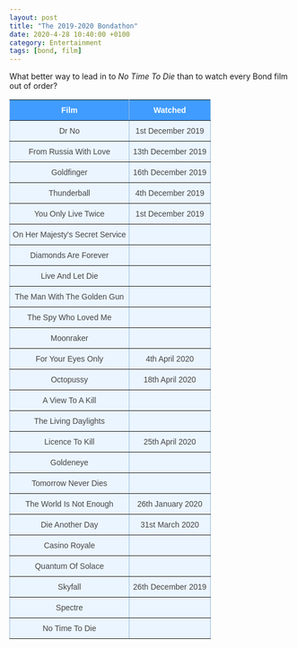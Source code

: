```yaml
---
layout: post
title: "The 2019-2020 Bondathon"
date: 2020-4-28 10:40:00 +0100
category: Entertainment
tags: [bond, film]
---
```


What better way to lead in to _No Time To Die_ than to watch every Bond film out of order?

<style type="text/css">
.tg  {border-collapse:collapse;border-color:#9ABAD9;border-spacing:0;}
.tg td{background-color:#EBF5FF;border-color:#9ABAD9;border-style:solid;border-width:1px;color:#444;
  font-family:Arial, sans-serif;font-size:14px;overflow:hidden;padding:10px 5px;word-break:normal;}
.tg th{background-color:#409cff;border-color:#9ABAD9;border-style:solid;border-width:1px;color:#fff;
  font-family:Arial, sans-serif;font-size:14px;font-weight:normal;overflow:hidden;padding:10px 5px;word-break:normal;}
.tg .tg-0r18{border-color:inherit;font-size:14px;text-align:center;vertical-align:top}
.tg .tg-umgj{border-color:inherit;font-size:14px;font-weight:bold;text-align:center;vertical-align:top}
</style>
<table class="tg" style="undefined;table-layout: fixed; width: 359px">
<colgroup>
<col style="width: 213.333333px">
<col style="width: 145.333333px">
</colgroup>
  <tr>
    <th class="tg-umgj">Film</th>
    <th class="tg-umgj">Watched</th>
  </tr>
  <tr>
    <td class="tg-0r18">Dr No</td>
    <td class="tg-0r18">1st December 2019</td>
  </tr>
  <tr>
    <td class="tg-0r18">From Russia With Love</td>
    <td class="tg-0r18">13th December 2019<br></td>
  </tr>
  <tr>
    <td class="tg-0r18">Goldfinger</td>
    <td class="tg-0r18">16th December 2019<br></td>
  </tr>
  <tr>
    <td class="tg-0r18">Thunderball</td>
    <td class="tg-0r18">4th December 2019<br></td>
  </tr>
  <tr>
    <td class="tg-0r18">You Only Live Twice</td>
    <td class="tg-0r18">1st December 2019<br></td>
  </tr>
  <tr>
    <td class="tg-0r18">On Her Majesty's Secret Service<br></td>
    <td class="tg-0r18"></td>
  </tr>
  <tr>
    <td class="tg-0r18">Diamonds Are Forever</td>
    <td class="tg-0r18"></td>
  </tr>
  <tr>
    <td class="tg-0r18">Live And Let Die</td>
    <td class="tg-0r18"></td>
  </tr>
  <tr>
    <td class="tg-0r18">The Man With The Golden Gun</td>
    <td class="tg-0r18"></td>
  </tr>
  <tr>
    <td class="tg-0r18">The Spy Who Loved Me</td>
    <td class="tg-0r18"></td>
  </tr>
  <tr>
    <td class="tg-0r18">Moonraker</td>
    <td class="tg-0r18"></td>
  </tr>
  <tr>
    <td class="tg-0r18">For Your Eyes Only</td>
    <td class="tg-0r18">4th April 2020<br></td>
  </tr>
  <tr>
    <td class="tg-0r18">Octopussy</td>
    <td class="tg-0r18">18th April 2020<br></td>
  </tr>
  <tr>
    <td class="tg-0r18">A View To A Kill</td>
    <td class="tg-0r18"></td>
  </tr>
  <tr>
    <td class="tg-0r18">The Living Daylights</td>
    <td class="tg-0r18"></td>
  </tr>
  <tr>
    <td class="tg-0r18">Licence To Kill</td>
    <td class="tg-0r18">25th April 2020<br></td>
  </tr>
  <tr>
    <td class="tg-0r18">Goldeneye</td>
    <td class="tg-0r18"></td>
  </tr>
  <tr>
    <td class="tg-0r18">Tomorrow Never Dies</td>
    <td class="tg-0r18"></td>
  </tr>
  <tr>
    <td class="tg-0r18">The World Is Not Enough</td>
    <td class="tg-0r18">26th January 2020<br></td>
  </tr>
  <tr>
    <td class="tg-0r18">Die Another Day</td>
    <td class="tg-0r18">31st March 2020<br></td>
  </tr>
  <tr>
    <td class="tg-0r18">Casino Royale</td>
    <td class="tg-0r18"></td>
  </tr>
  <tr>
    <td class="tg-0r18">Quantum Of Solace</td>
    <td class="tg-0r18"></td>
  </tr>
  <tr>
    <td class="tg-0r18">Skyfall</td>
    <td class="tg-0r18">26th December 2019<br></td>
  </tr>
  <tr>
    <td class="tg-0r18">Spectre</td>
    <td class="tg-0r18"></td>
  </tr>
  <tr>
    <td class="tg-0r18">No Time To Die</td>
    <td class="tg-0r18"></td>
  </tr>
</table>

